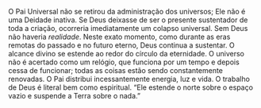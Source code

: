﻿O Pai Universal não se retirou da administração dos universos; Ele não é uma Deidade inativa. Se Deus deixasse de ser o presente sustentador de toda a criação, ocorreria imediatamente um colapso universal. Sem Deus não haveria <I>realidade</I>. Neste exato momento, como durante as eras remotas do passado e no futuro eterno, Deus continua a sustentar. O alcance divino se estende ao redor do círculo da eternidade. O universo não é acertado como um relógio, que  funciona por um tempo e depois cessa de funcionar; todas as coisas estão sendo constantemente renovadas. O Pai distribui incessantemente energia, luz e vida. O trabalho de Deus é literal bem como espiritual. “Ele estende o norte sobre o espaço vazio e suspende a Terra sobre o nada.”